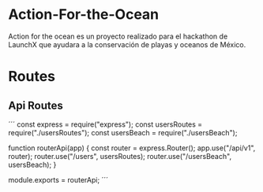 # Action-For-the-Ocean
Action for the ocean es un proyecto realizado para el hackathon de LaunchX que ayudara a la conservación de playas y oceanos de México.

# Routes

## Api Routes

´´´
const express = require("express");
const usersRoutes = require("./usersRoutes");
const usersBeach = require("./usersBeach");

function routerApi(app) {
    const router = express.Router();
    app.use("/api/v1", router);
    router.use("/users", usersRoutes);
    router.use("/usersBeach", usersBeach);
}

module.exports = routerApi;
´´´

